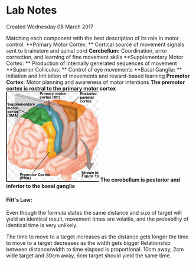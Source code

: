 # Lab Notes
Created Wednesday 08 March 2017

Matching each component with the best description of its role in motor control:
**Primary Motor Cortex: **
Cortical source of movement signals sent to brainstem and spinal cord
**Cerebellum:**
Coordination, error correction, and learning of fine movement skills 
**Supplementary Motor Cortex: **
Production of internally generated sequences of movement
**Superior Colliculus: **
Control of eye movements
**Basal Ganglia: **
Initiation and Inhibition of movements and reward-based learning
**Premotor Cortex:**
Motor planning and awareness of motor intentions
**The premotor cortex is rostral to the primary motor cortex**
![](./Lab_Notes/pasted_image.png)
**The cerebellum is posterior and inferior to the basal ganglia**

#### Fitt's Law:
Even though the formula states the same distance and size of target will yield an identical result, movement times are volatile, and the probability of identical time is very unlikely.
	
The time to move to a target increases as the distance gets longer
the time to move to a target decreases as the width gets bigger
Relationship between distance/width to time elapsed is proportional.
10cm away, 2cm wide target and 30cm away, 6cm target should yield the same time.
		


